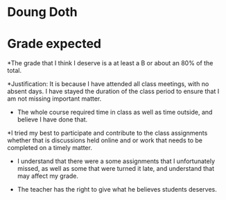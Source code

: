 # Doung Doth
# Grade expected


*The grade that I think I deserve is a at least a B or about an 80% of the total.


*Justification: It is because I have attended all class meetings, with no absent days. I have stayed the duration of the class period to ensure that I am not missing important matter. 

* The whole course required time in class as well as time outside, and believe I have done that.

*I tried my best to participate and contribute to the class assignments whether that is discussions held online and or work that needs to be completed on a timely matter.

* I understand that there were a some assignments that I unfortunately missed, as well as some that were turned it late, and understand that may affect my grade. 

* The teacher has the right to give what he believes students deserves.
